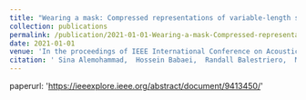 ```yaml
---
title: "Wearing a mask: Compressed representations of variable-length sequences using recurrent neural tangent kernels"
collection: publications
permalink: /publication/2021-01-01-Wearing-a-mask-Compressed-representations-of-variable-length-sequences-using-recurrent-neural-tangent-kernels
date: 2021-01-01
venue: 'In the proceedings of IEEE International Conference on Acoustics, Speech and Signal Processing (ICASSP)'
citation: ' Sina Alemohammad,  Hossein Babaei,  Randall Balestriero,  Matt Cheung,  Ahmed Humayun,  Daniel LeJeune,  Naiming Liu,  <strong>Lorenzo Luzi</strong>,  Jasper Tan,  Zichao Wang,  Richard G., <a href="https://ieeexplore.ieee.org/abstract/document/9413450/">Wearing a mask: Compressed representations of variable-length sequences using recurrent neural tangent kernels</a>. In the proceedings of IEEE International Conference on Acoustics, Speech and Signal Processing (ICASSP), 2021.'
---
```

paperurl: 'https://ieeexplore.ieee.org/abstract/document/9413450/'